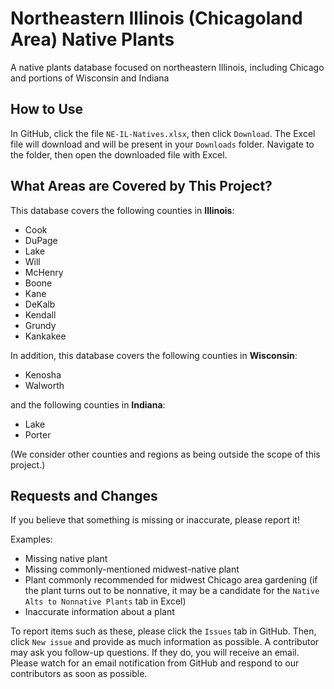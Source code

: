 # Northeastern Illinois (Chicagoland Area) Native Plants

 A native plants database focused on northeastern Illinois, including Chicago and portions of Wisconsin and Indiana

## How to Use

In GitHub, click the file `NE-IL-Natives.xlsx`, then click `Download`.
The Excel file will download and will be present in your `Downloads` folder.
Navigate to the folder, then open the downloaded file with Excel.

## What Areas are Covered by This Project?

This database covers the following counties in **Illinois**:

- Cook
- DuPage
- Lake
- Will
- McHenry
- Boone
- Kane
- DeKalb
- Kendall
- Grundy
- Kankakee

In addition, this database covers the following counties in **Wisconsin**:

- Kenosha
- Walworth

and the following counties in **Indiana**:

- Lake
- Porter

(We consider other counties and regions as being outside the scope of this project.)

## Requests and Changes

If you believe that something is missing or inaccurate, please report it!

Examples:

- Missing native plant
- Missing commonly-mentioned midwest-native plant
- Plant commonly recommended for midwest Chicago area gardening (if the plant turns out to be nonnative, it may be a candidate for the `Native Alts to Nonnative Plants` tab in Excel)
- Inaccurate information about a plant

To report items such as these, please click the `Issues` tab in GitHub.
Then, click `New issue` and provide as much information as possible.
A contributor may ask you follow-up questions.
If they do, you will receive an email.
Please watch for an email notification from GitHub and respond to our contributors as soon as possible.
